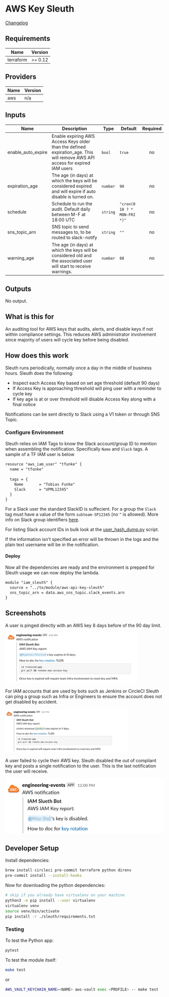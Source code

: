 # AWS Key Sleuth

[Changelog](./CHANGELOG.md)

<!-- markdownlint-disable MD013 MD033  -->
<!-- BEGINNING OF PRE-COMMIT-TERRAFORM DOCS HOOK -->
## Requirements

| Name | Version |
|------|---------|
| terraform | >= 0.12 |

## Providers

| Name | Version |
|------|---------|
| aws | n/a |

## Inputs

| Name | Description | Type | Default | Required |
|------|-------------|------|---------|:--------:|
| enable\_auto\_expire | Enable expiring AWS Access Keys older than the defined expiration\_age. This will remove AWS API access for expired IAM users | `bool` | `true` | no |
| expiration\_age | The age (in days) at which the keys will be considered expired and will expire if auto disable is turned on. | `number` | `90` | no |
| schedule | Schedule to run the audit. Default daily between M-F at 18:00 UTC | `string` | `"cron(0 18 ? * MON-FRI *)"` | no |
| sns\_topic\_arn | SNS topic to send messages to, to be routed to slack-notify | `string` | `""` | no |
| warning\_age | The age (in days) at which the keys will be considered old and the associated user will start to receive warnings. | `number` | `80` | no |

## Outputs

No output.

<!-- END OF PRE-COMMIT-TERRAFORM DOCS HOOK -->

## What is this for

An auditing tool for AWS keys that audits, alerts, and disable keys if not within compliance settings. This reduces AWS administrator involvement since majority of users will cycle key before being disabled.

## How does this work

Sleuth runs periodically, normally once a day in the middle of business hours. Sleuth does the following:

- Inspect each Access Key based on set age threshold (default 90 days)
- If Access Key is approaching threshold will ping user with a reminder to cycle key
- If key age is at or over threshold will disable Access Key along with a final notice

Notifications can be sent directly to Slack using a V1 token or through SNS Topic.

### Configure Environment

Sleuth relies on IAM Tags to know the Slack account/group ID to mention when assembling the notification. Specifically `Name` and `Slack` tags. A sample of a TF IAM user is below

```hcl
resource "aws_iam_user" "tfunke" {
  name = "tfunke"

  tags = {
    Name       = "Tobias Funke"
    Slack      = "UPML12345"
  }
}
```

For a Slack user the standard SlackID is suffecient. For a group the `Slack` tag must have a value of the form `subteam-SP12345` (no `^` is allowed). More info on Slack group identifiers [here](https://api.slack.com/reference/surfaces/formatting#mentioning-groups).

For listing Slack account IDs in bulk look at the [user_hash_dump.py](./scripts/user_hash_dump.py) script.

If the information isn't specified an error will be thrown in the logs and the plain text username will be in the notification.

#### Deploy

Now all the dependencies are ready and the environment is prepped for Sleuth usage we can now deploy the lambda.

```hcl
module "iam_sleuth" {
  source = "../to/module/aws-api-key-sleuth"
  sns_topic_arn = data.aws_sns_topic.slack_events.arn
}
```

## Screenshots

A user is pinged directly with an AWS key 8 days before of the 90 day limit.

<img src="docs/media/readme/mention.png" style="zoom:41%;" />

For IAM accounts that are used by bots such as Jenkins or CircleCI Sleuth can ping a group such as Infra or Engineers to ensure the account does not get disabled by accident.

<img src="docs/media/readme/group.png" style="zoom:38%;" />

A user failed to cycle their AWS key. Sleuth disabled the out of compliant key and posts a single notification to the user. This is the last notification the user will receive.

<img src="docs/media/readme/disable.png" style="zoom:59%;" />

## Developer Setup

Install dependencies:

```sh
brew install circleci pre-commit terraform python direnv
pre-commit install --install-hooks
```

Now for downloading the python dependencies:

```sh
# skip if you already have virtualenv on your machine
python3 -m pip install --user virtualenv
virtualenv venv
source venv/bin/activate
pip install -r ./sleuth/requirements.txt
```

### Testing

To test the Python app:

```sh
pytest
```

To test the module itself:

```sh
make test
```

or

```sh
AWS_VAULT_KEYCHAIN_NAME=<NAME> aws-vault exec <PROFILE> -- make test
```
